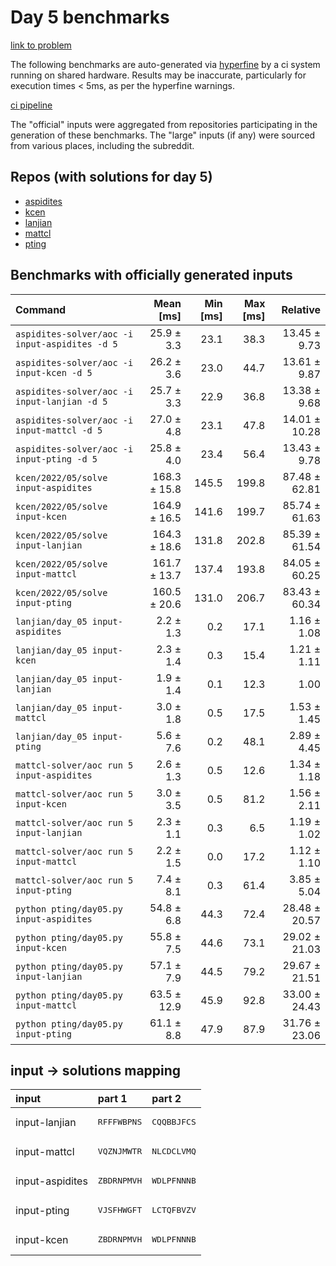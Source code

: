 # Day 5 benchmarks

[link to problem](http://adventofcode.com/2022/day/5)

The following benchmarks are auto-generated via [hyperfine](https://github.com/sharkdp/hyperfine) by a ci system running on shared hardware. Results may be inaccurate, particularly for execution times < 5ms, as per the hyperfine warnings.

[ci pipeline](http://ci.papercode.net:8080/teams/aoc2022/pipelines/aoc-compare-2022)

The "official" inputs were aggregated from repositories participating in the generation of these benchmarks. The "large" inputs (if any) were sourced from various places, including the subreddit.

## Repos (with solutions for day 5)


- [aspidites](https://github.com/aspidites/aoc2022)
- [kcen](https://github.com/kcen/AdventOfCode)
- [lanjian](https://github.com/LanJian/aoc-2022)
- [mattcl](https://github.com/mattcl/aoc2022)
- [pting](https://github.com/pting/aoc2022)

## Benchmarks with officially generated inputs
| Command | Mean [ms] | Min [ms] | Max [ms] | Relative |
|:---|---:|---:|---:|---:|
| `aspidites-solver/aoc -i input-aspidites -d 5` | 25.9 ± 3.3 | 23.1 | 38.3 | 13.45 ± 9.73 |
| `aspidites-solver/aoc -i input-kcen -d 5` | 26.2 ± 3.6 | 23.0 | 44.7 | 13.61 ± 9.87 |
| `aspidites-solver/aoc -i input-lanjian -d 5` | 25.7 ± 3.3 | 22.9 | 36.8 | 13.38 ± 9.68 |
| `aspidites-solver/aoc -i input-mattcl -d 5` | 27.0 ± 4.8 | 23.1 | 47.8 | 14.01 ± 10.28 |
| `aspidites-solver/aoc -i input-pting -d 5` | 25.8 ± 4.0 | 23.4 | 56.4 | 13.43 ± 9.78 |
| `kcen/2022/05/solve input-aspidites` | 168.3 ± 15.8 | 145.5 | 199.8 | 87.48 ± 62.81 |
| `kcen/2022/05/solve input-kcen` | 164.9 ± 16.5 | 141.6 | 199.7 | 85.74 ± 61.63 |
| `kcen/2022/05/solve input-lanjian` | 164.3 ± 18.6 | 131.8 | 202.8 | 85.39 ± 61.54 |
| `kcen/2022/05/solve input-mattcl` | 161.7 ± 13.7 | 137.4 | 193.8 | 84.05 ± 60.25 |
| `kcen/2022/05/solve input-pting` | 160.5 ± 20.6 | 131.0 | 206.7 | 83.43 ± 60.34 |
| `lanjian/day_05 input-aspidites` | 2.2 ± 1.3 | 0.2 | 17.1 | 1.16 ± 1.08 |
| `lanjian/day_05 input-kcen` | 2.3 ± 1.4 | 0.3 | 15.4 | 1.21 ± 1.11 |
| `lanjian/day_05 input-lanjian` | 1.9 ± 1.4 | 0.1 | 12.3 | 1.00 |
| `lanjian/day_05 input-mattcl` | 3.0 ± 1.8 | 0.5 | 17.5 | 1.53 ± 1.45 |
| `lanjian/day_05 input-pting` | 5.6 ± 7.6 | 0.2 | 48.1 | 2.89 ± 4.45 |
| `mattcl-solver/aoc run 5 input-aspidites` | 2.6 ± 1.3 | 0.5 | 12.6 | 1.34 ± 1.18 |
| `mattcl-solver/aoc run 5 input-kcen` | 3.0 ± 3.5 | 0.5 | 81.2 | 1.56 ± 2.11 |
| `mattcl-solver/aoc run 5 input-lanjian` | 2.3 ± 1.1 | 0.3 | 6.5 | 1.19 ± 1.02 |
| `mattcl-solver/aoc run 5 input-mattcl` | 2.2 ± 1.5 | 0.0 | 17.2 | 1.12 ± 1.10 |
| `mattcl-solver/aoc run 5 input-pting` | 7.4 ± 8.1 | 0.3 | 61.4 | 3.85 ± 5.04 |
| `python pting/day05.py input-aspidites` | 54.8 ± 6.8 | 44.3 | 72.4 | 28.48 ± 20.57 |
| `python pting/day05.py input-kcen` | 55.8 ± 7.5 | 44.6 | 73.1 | 29.02 ± 21.03 |
| `python pting/day05.py input-lanjian` | 57.1 ± 7.9 | 44.5 | 79.2 | 29.67 ± 21.51 |
| `python pting/day05.py input-mattcl` | 63.5 ± 12.9 | 45.9 | 92.8 | 33.00 ± 24.43 |
| `python pting/day05.py input-pting` | 61.1 ± 8.8 | 47.9 | 87.9 | 31.76 ± 23.06 |

## input -> solutions mapping
|input|part 1|part 2|
|:---|:---|:---|
|input-lanjian|<pre>RFFFWBPNS</pre>|<pre>CQQBBJFCS</pre>|
|input-mattcl|<pre>VQZNJMWTR</pre>|<pre>NLCDCLVMQ</pre>|
|input-aspidites|<pre>ZBDRNPMVH</pre>|<pre>WDLPFNNNB</pre>|
|input-pting|<pre>VJSFHWGFT</pre>|<pre>LCTQFBVZV</pre>|
|input-kcen|<pre>ZBDRNPMVH</pre>|<pre>WDLPFNNNB</pre>|
